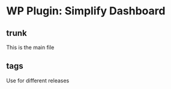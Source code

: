 # WP Plugin: Simplify Dashboard

## trunk

This is the main file

## tags

Use for different releases